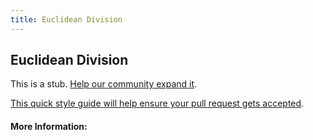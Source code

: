 ```yaml
---
title: Euclidean Division
---
```


## Euclidean Division

This is a stub. [Help our community expand it](https://github.com/freecodecamp/guides/tree/master/src/pages/articles/math/number-theory/euclidean-division/index.md).

[This quick style guide will help ensure your pull request gets accepted](https://github.com/freeCodeCamp/guides/blob/master/README.md).

<!-- The article goes here, in GitHub-flavored Markdown. Feel free to add YouTube videos, images, and CodePen/JSBin embeds  -->

#### More Information:
<!-- Please add any articles you think might be helpful to read before writing the article -->



